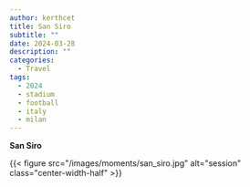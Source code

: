 ```yaml
---
author: kerthcet
title: San Siro
subtitle: ""
date: 2024-03-28
description: ""
categories:
  - Travel
tags:
  - 2024
  - stadium
  - football
  - italy
  - milan
---
```


**San Siro**

{{< figure src="/images/moments/san_siro.jpg" alt="session" class="center-width-half" >}}
